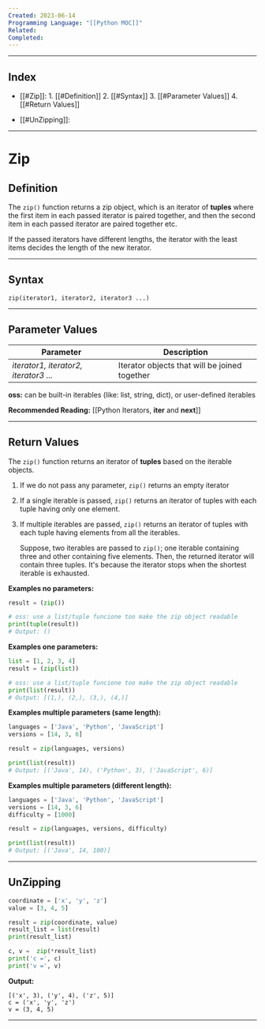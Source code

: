 ```yaml
---
Created: 2023-06-14
Programming Language: "[[Python MOC]]"
Related: 
Completed:
---
```

---
## Index
-  [[#Zip]]:
		1. [[#Definition]]
		2. [[#Syntax]]
		3. [[#Parameter Values]]
		4. [[#Return Values]]

-  [[#UnZipping]]:

---
# Zip
## Definition 
The `zip()` function returns a zip object, which is an iterator of **tuples** where the first item in each passed iterator is paired together, and then the second item in each passed iterator are paired together etc.

If the passed iterators have different lengths, the iterator with the least items decides the length of the new iterator.

---
## Syntax
`zip(iterator1, iterator2, iterator3 ...)`

---
## Parameter Values

|Parameter|Description|
|---|---|
|_iterator1, iterator2, iterator3 ..._| Iterator objects that will be joined together |

**oss:** can be built-in iterables (like: list, string, dict), or user-defined iterables

**Recommended Reading:** [[Python Iterators, __iter__ and __next__]]

---
## Return Values

The `zip()` function returns an iterator of **tuples** based on the iterable objects.

1.  If we do not pass any parameter, `zip()` returns an empty iterator
2.  If a single iterable is passed, `zip()` returns an iterator of tuples with each tuple having only one element.
3.  If multiple iterables are passed, `zip()` returns an iterator of tuples with each tuple having elements from all the iterables.  
      
    Suppose, two iterables are passed to `zip()`; one iterable containing three and other containing five elements. Then, the returned iterator will contain three tuples. It's because the iterator stops when the shortest iterable is exhausted.

**Examples no parameters:**
```python
result = (zip())

# oss: use a list/tuple funcione too make the zip object readable
print(tuple(result))
# Output: ()
```

**Examples one parameters:**
```python
list = [1, 2, 3, 4]
result = (zip(list))

# oss: use a list/tuple funcione too make the zip object readable
print(list(result))
# Output: [(1,), (2,), (3,), (4,)]
```

**Examples multiple parameters (same length):** 
```python
languages = ['Java', 'Python', 'JavaScript']
versions = [14, 3, 6]

result = zip(languages, versions)

print(list(result))
# Output: [('Java', 14), ('Python', 3), ('JavaScript', 6)]
```

**Examples multiple parameters (different length):**
```python
languages = ['Java', 'Python', 'JavaScript']
versions = [14, 3, 6]
difficulty = [1000]

result = zip(languages, versions, difficulty)

print(list(result))
# Output: [('Java', 14, 100)]
```

---
## UnZipping

```python
coordinate = ['x', 'y', 'z']
value = [3, 4, 5]

result = zip(coordinate, value)
result_list = list(result)
print(result_list)

c, v =  zip(*result_list)
print('c =', c)
print('v =', v)
```

**Output:**
```
[('x', 3), ('y', 4), ('z', 5)]
c = ('x', 'y', 'z')
v = (3, 4, 5)
```

---